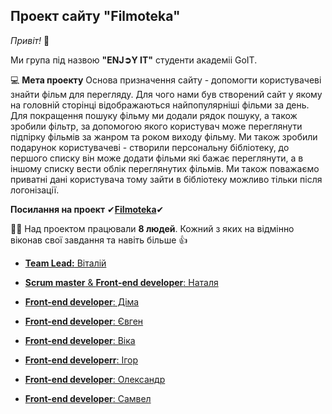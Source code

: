 ## Проект сайту "Filmoteka"

_Привіт!_ :wave:

Ми група під назвою **"ENJ➲Y IT"** студенти академіі GоIT.

:computer: **Мета проекту**  Основа призначення сайту - допомогти користувачеві знайти фільм для перегляду. Для чого нами був створений сайт у якому на головній сторінці відображаються найпопулярніші фільми за день. Для покращення пошуку фільму ми додали рядок пошуку, а також зробили фільтр, за допомогою якого користувач може переглянути підпірку фільмів за жанром та роком виходу фільму. Ми також зробили подарунок користувачеві - створили персональну бібліотеку, до першого списку він може додати фільми які бажає переглянути, а в іншому списку вести облік переглянутих фільмів. Ми також поважаємо приватні дані користувача тому зайти в бібліотеку можливо тільки після логонізації. 

**Посилання на проект**
✔[**Filmoteka**](https://vitalii-khivrych.github.io/team-project-filmoteka)✔

:man_student: Над проектом працювали **8 людей**. Кожний з яких на відмінно віконав свої завдання та навіть більше  👍

- [**Team Lead:** Віталій](https://github.com/Vitalii-Khivrych)

- [**Scrum master** & **Front-end developer**: Наталя](https://github.com/NataliaDelicheban)

- [**Front-end developer**: Діма](https://github.com/dima-zharyy)

- [**Front-end developer**: Євген](https://github.com/yevhenpodoliaka)

- [**Front-end developer**: Віка](https://github.com/ViktoriaFomenko)

- [**Front-end developerr**: Ігор](https://github.com/IgorSME)

- [**Front-end developer**: Олександр](https://github.com/parfors)

- [**Front-end developer**: Самвел](https://github.com/samvel216)

